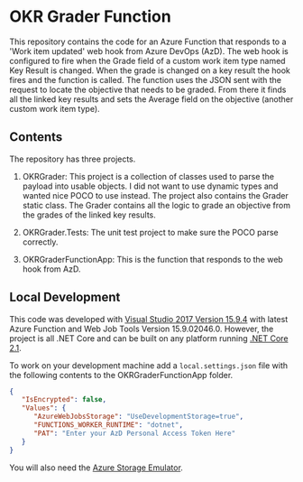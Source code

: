 # OKR Grader Function

This repository contains the code for an Azure Function that responds to a 'Work item updated' web hook from Azure DevOps (AzD). The web hook is configured to fire when the Grade field of a custom work item type named Key Result is changed. When the grade is changed on a key result the hook fires and the function is called. The function uses the JSON sent with the request to locate the objective that needs to be graded. From there it finds all the linked key results and sets the Average field on the objective (another custom work item type).

## Contents

The repository has three projects.

1. OKRGrader: This project is a collection of classes used to parse the payload into usable objects. I did not want to use dynamic types and wanted nice POCO to use instead. The project also contains the Grader static class. The Grader contains all the logic to grade an objective from the grades of the linked key results.

2. OKRGrader.Tests: The unit test project to make sure the POCO parse correctly.

3. OKRGraderFunctionApp: This is the function that responds to the web hook from AzD.

## Local Development

This code was developed with [Visual Studio 2017 Version 15.9.4](https://visualstudio.microsoft.com/) with latest Azure Function and Web Job Tools Version 15.9.02046.0. However, the project is all .NET Core and can be built on any platform running [.NET Core 2.1](http://dot.net).

To work on your development machine add a `local.settings.json` file with the following contents to the OKRGraderFunctionApp folder.

```json
{
   "IsEncrypted": false,
   "Values": {
      "AzureWebJobsStorage": "UseDevelopmentStorage=true",
      "FUNCTIONS_WORKER_RUNTIME": "dotnet",
      "PAT": "Enter your AzD Personal Access Token Here"
   }
}
```

You will also need the [Azure Storage Emulator](https://docs.microsoft.com/en-us/azure/storage/common/storage-use-emulator).